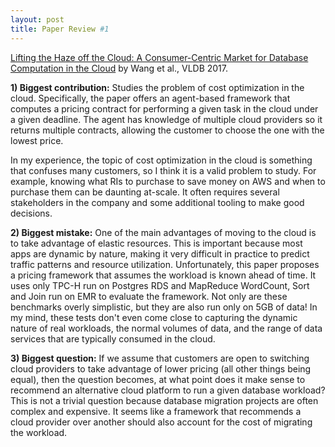```yaml
---
layout: post
title: Paper Review #1
---
```


<a href="http://www.vldb.org/pvldb/vol10/p373-wang.pdf">Lifting the Haze off the Cloud: A Consumer-Centric Market for Database Computation in the Cloud</a> by Wang et al., VLDB 2017. 

<b>1) Biggest contribution:</b> Studies the problem of cost optimization in the cloud. Specifically, the paper offers an agent-based framework that computes a pricing contract for performing a given task in the cloud under a given deadline. The agent has knowledge of multiple cloud providers so it returns multiple contracts, allowing the customer to choose the one with the lowest price. 

In my experience, the topic of cost optimization in the cloud is something that confuses many customers, so I think it is a valid problem to study. For example, knowing what RIs to purchase to save money on AWS and when to purchase them can be daunting at-scale. It often requires several stakeholders in the company and some additional tooling to make good decisions. 

<b>2) Biggest mistake:</b> One of the main advantages of moving to the cloud is to take advantage of elastic resources. This is important because most apps are dynamic by nature, making it very difficult in practice to predict traffic patterns and resource utilization. Unfortunately, this paper proposes a pricing framework that assumes the workload is known ahead of time. It uses only TPC-H run on Postgres RDS and MapReduce WordCount, Sort and Join run on EMR to evaluate the framework. Not only are these benchmarks overly simplistic, but they are also run only on 5GB of data! In my mind, these tests don't even come close to capturing the dynamic nature of real workloads, the normal volumes of data, and the range of data services that are typically consumed in the cloud. 

<b>3) Biggest question:</b> If we assume that customers are open to switching cloud providers to take advantage of lower pricing (all other things being equal), then the question becomes, at what point does it make sense to recommend an alternative cloud platform to run a given database workload? This is not a trivial question because database migration projects are often complex and expensive. It seems like a framework that recommends a cloud provider over another should also account for the cost of migrating the workload. 